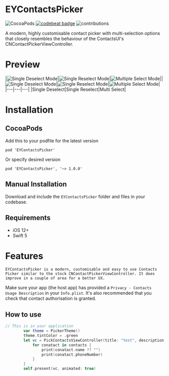 # EYContactsPicker
![CocoaPods](https://img.shields.io/cocoapods/v/EYContactsPicker) [![codebeat badge](https://codebeat.co/badges/cd7df8d3-4e12-4c57-9d28-ff9e78c21420)](https://codebeat.co/projects/github-com-ehabyasser-eycontactspicker-main) ![contributions](https://img.shields.io/badge/contributions-welcome-informational.svg)

A modern, highly customisable contact picker with multi-selection options that closely resembles the behaviour of the ContactsUI's CNContactPickerViewController.

# Preview
|![Single Deselect Mode](https://github.com/ehabyasser/EYContactsPicker/blob/main/images/Simulator%20Screenshot%20-%20iPhone%2015%20Pro%20-%202023-11-13%20at%2019.15.23.png)|![Single Reselect Mode](https://github.com/ehabyasser/EYContactsPicker/blob/main/images/Simulator%20Screenshot%20-%20iPhone%2015%20Pro%20-%202023-11-13%20at%2019.17.47.png)|![Multiple Select Mode](https://github.com/ehabyasser/EYContactsPicker/blob/main/images/Simulator%20Screenshot%20-%20iPhone%2015%20Pro%20-%202023-11-13%20at%2019.17.59.png)||![Single Deselect Mode](https://github.com/ehabyasser/EYContactsPicker/blob/main/images/Simulator%20Screenshot%20-%20iPhone%2015%20Pro%20-%202023-11-13%20at%2019.18.12.png)|![Single Reselect Mode](https://github.com/ehabyasser/EYContactsPicker/blob/main/images/Simulator%20Screenshot%20-%20iPhone%2015%20Pro%20-%202023-11-13%20at%2019.18.18.png)|![Multiple Select Mode](https://github.com/ehabyasser/EYContactsPicker/blob/main/images/Simulator%20Screenshot%20-%20iPhone%2015%20Pro%20-%202023-11-13%20at%2019.18.44.png)|
|---|---|---|
|Single Deselect|Single Reselect|Multi Select|

# Installation

## CocoaPods
Add this to your podfile for the latest version
```
pod 'EYContactsPicker'
```
Or specify desired version
```
pod 'EYContactsPicker', '~> 1.0.0'
```


## Manual Installation
Download and include the `EYContactsPicker` folder and files in your codebase.

## Requirements
 - iOS 12+
 - Swift 5
 
# Features
    EYContactsPicker is a modern, customisable and easy to use Contacts Picker similar to the stock CNContactPickerViewController. It does improve in a couple of area for a better UX.


Make sure your app (the host app) has provided a `Privacy - Contacts Usage Description` in your `Info.plist`. 
It's also recommended that you check that contact authorisation is granted. 

## How to use
```swift
// This is in your application
        var theme = PickerTheme()
        theme.tintColor = .green
        let vc = PickContactsViewController(title: "test", description: "test description", pickerType: .list, country: .all , totalSelection: 100, theme: theme ,  isRTL: false) { contacts in
            for conatact in contacts {
                print(conatact.name ?? "")
                print(conatact.phoneNumber)
            }
        }
        self.present(vc, animated: true)
```
